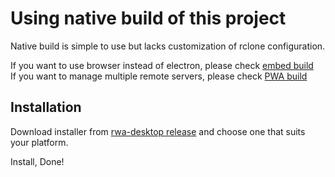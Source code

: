 # Using native build of this project

Native build is simple to use but lacks customization of rclone configuration.

If you want to use browser instead of electron, please check [embed build](./embed.md)  
If you want to manage multiple remote servers, please check [PWA build](./pwa.md)

## Installation

Download installer from [rwa-desktop release](https://github.com/yuudi/rwa-desktop/releases/latest) and choose one that suits your platform.

Install, Done!
